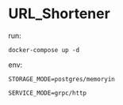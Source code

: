 # URL_Shortener

run: 

    docker-compose up -d

env:

    STORAGE_MODE=postgres/memoryin

    SERVICE_MODE=grpc/http